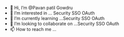 - 👋 Hi, I’m @Pavan patil Gowdru
- 👀 I’m interested in ... Security SSO OAuth
- 🌱 I’m currently learning ...Security SSO OAuth
- 💞️ I’m looking to collaborate on ...Security SSO OAuth
- 📫 How to reach me ...

<!---
gcpavanpatil/gcpavanpatil is a ✨ special ✨ repository because its `README.md` (this file) appears on your GitHub profile.
You can click the Preview link to take a look at your changes.
--->
